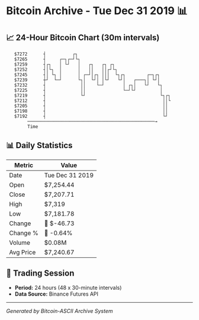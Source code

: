 # Bitcoin Archive - Tue Dec 31 2019 📊

## 📈 24-Hour Bitcoin Chart (30m intervals)

```
   $7272      ┤          ┌┐                                    
   $7265      ┤     ┌─┐┌─┘└┐                                   
   $7259      ┤┌┐   │ └┘   │   ┌┐   ┌┐ ┌┐                      
   $7252      ┤│└┐  │      │   ││   ││┌┘└┐                     
   $7245      ┤│ └┐ │      │ ┌─┘│┌┐ │││  └┐┌┐        ┌─┐┌┐     
   $7239      ┼┘  └─┘      └┐│  └┘│ │└┘   └┘│   ┌───┐│ └┘│     
   $7232      ┤             ││    └─┘       │ ┌┐│   └┘   └┐    
   $7225      ┤             ││              └─┘└┘         │    
   $7219      ┤             └┘                            └┐┌┐ 
   $7212      ┤                                            ││└ 
   $7205      ┤                                            ││  
   $7198      ┤                                            ││  
   $7192      ┤                                            └┘  
        ────────────────────────────────────────────────→
        Time
```

## 📊 Daily Statistics

| Metric | Value |
|--------|-------|
| Date | Tue Dec 31 2019 |
| Open | $7,254.44 |
| Close | $7,207.71 |
| High | $7,319 |
| Low | $7,181.78 |
| Change | 🔴 $-46.73 |
| Change % | 🔴 -0.64% |
| Volume | $0.08M |
| Avg Price | $7,240.67 |

## 📅 Trading Session

- **Period:** 24 hours (48 x 30-minute intervals)
- **Data Source:** Binance Futures API

---
*Generated by Bitcoin-ASCII Archive System*
